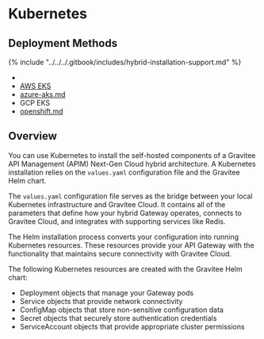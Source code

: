 # Kubernetes

## Deployment Methods

{% include "../../../.gitbook/includes/hybrid-installation-support.md" %}

*
* [AWS EKS](aws-eks.md)
* [azure-aks.md](azure-aks.md "mention")
* GCP EKS
* [openshift.md](openshift.md "mention")

## Overview

You can use Kubernetes to install the self-hosted components of a Gravitee API Management (APIM) Next-Gen Cloud hybrid architecture. A Kubernetes installation relies on the `values.yaml` configuration file and the Gravitee Helm chart.

The `values.yaml` configuration file serves as the bridge between your local Kubernetes infrastructure and Gravitee Cloud. It contains all of the parameters that define how your hybrid Gateway operates, connects to Gravitee Cloud, and integrates with supporting services like Redis.

The Helm installation process converts your configuration into running Kubernetes resources. These resources provide your API Gateway with the functionality that maintains secure connectivity with Gravitee Cloud.&#x20;

The following Kubernetes resources are created with the Gravitee Helm chart:

* Deployment objects that manage your Gateway pods
* Service objects that provide network connectivity
* ConfigMap objects that store non-sensitive configuration data
* Secret objects that securely store authentication credentials
* ServiceAccount objects that provide appropriate cluster permissions
